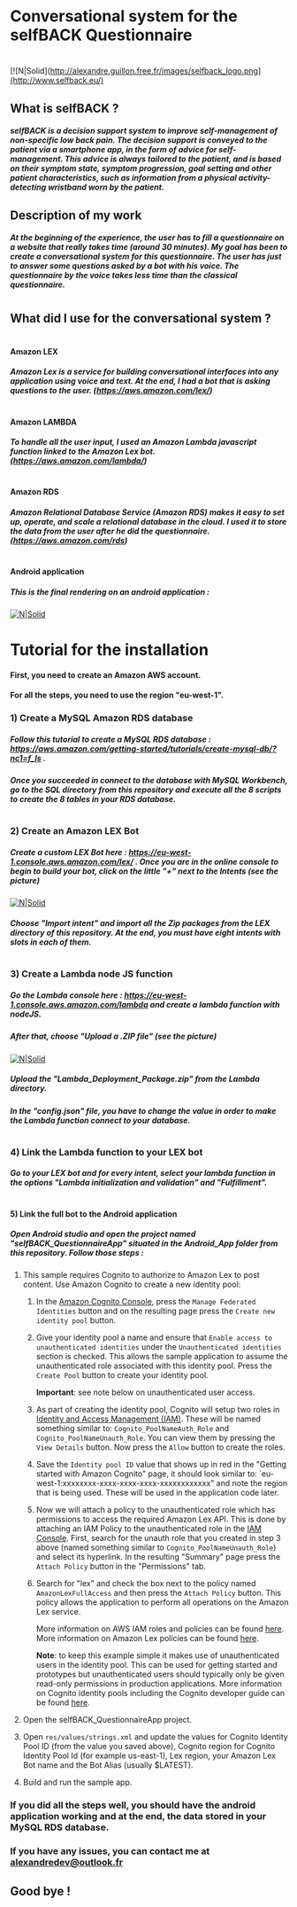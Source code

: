 # Conversational system for the selfBACK Questionnaire
#
#
[![N|Solid](http://alexandre.guillon.free.fr/images/selfback_logo.png](http://www.selfback.eu/)

## What is selfBACK ?
##### selfBACK is a decision support system to improve self-management of non-specific low back pain. The decision support is conveyed to the patient via a smartphone app, in the form of advice for self-management. This advice is always tailored to the patient, and is based on their symptom state, symptom progression, goal setting and other patient characteristics, such as information from a physical activity-detecting wristband worn by the patient.


## Description of my work
##### At the beginning of the experience, the user has to fill a questionnaire on a website that really takes time (around 30 minutes). My goal has been to create a conversational system for this questionnaire. The user has just to answer some questions asked by a bot with his voice. The questionnaire by the voice takes less time than the classical questionnaire.
#
## What did I use for the conversational system ?
#
#### Amazon LEX
##### Amazon   Lex is   a   service   for   building   conversational interfaces  into  any  application  using  voice  and  text. At the end, I had a bot that is asking questions to the user. (https://aws.amazon.com/lex/)
#

#### Amazon LAMBDA
##### To  handle  all  the  user  input,  I used  an Amazon  Lambda  javascript  function  linked  to the Amazon Lex bot. (https://aws.amazon.com/lambda/)
#
#### Amazon RDS
##### Amazon Relational Database Service (Amazon RDS) makes it easy to set up, operate, and scale a relational database in the cloud. I used it to store the data from the user after he did the questionnaire. (https://aws.amazon.com/rds)
#
#### Android application
##### This is the final rendering on an android application  : 
[![N|Solid](http://alexandre.guillon.free.fr/images/Capture_sb2.PNG)](http://alexandre.guillon.free.fr/images/Capture_sb2.PNG)

# Tutorial for the installation 
#### First, you need to create an Amazon AWS account. 
#### For all the steps, you need to use the region "eu-west-1". 
### 1) Create a MySQL Amazon RDS database
##### Follow this tutorial to create a MySQL RDS database : https://aws.amazon.com/getting-started/tutorials/create-mysql-db/?nc1=f_ls .  
##### Once you succeeded in connect to the database with MySQL Workbench, go to the SQL directory from this repository and execute all the 8 scripts to create the 8 tables in your RDS database.
#
### 2) Create an Amazon LEX Bot
##### Create a custom LEX Bot here : https://eu-west-1.console.aws.amazon.com/lex/ . Once you are in the online console to begin to build your bot, click on the little "+" next to the Intents (see the picture)
 [![N|Solid](http://alexandre.guillon.free.fr/images/Capture_sb3.PNG)](http://alexandre.guillon.free.fr/images/Capture_sb3.PNG)
##### Choose "Import intent" and import all the Zip packages from the LEX directory of this repository. At the end, you must have eight intents with slots in each of them.
#
### 3) Create a Lambda node JS function 
##### Go the Lambda console here : https://eu-west-1.console.aws.amazon.com/lambda and create a lambda function with nodeJS. 
##### After that, choose "Upload a .ZIP file" (see the picture)
 [![N|Solid](http://alexandre.guillon.free.fr/images/Capture_sb4.PNG)](http://alexandre.guillon.free.fr/images/Capture_sb4.PNG)
##### Upload the "Lambda_Deployment_Package.zip" from the Lambda directory. 
##### In the "config.json" file, you have to change the value in order to make the Lambda function connect to your database.
#
### 4) Link the Lambda function to your LEX bot
##### Go to your LEX bot and for every intent, select your lambda function in the options "Lambda initialization and validation" and "Fulfillment".
#
#
#### 5) Link the full bot to the Android application 
##### Open Android studio and open the project named "selfBACK_QuestionnaireApp" situated in the Android_App folder from this repository. Follow those steps :
 1. This sample requires Cognito to authorize to Amazon Lex to post content.  Use Amazon Cognito to create a new identity pool:
	1. In the [Amazon Cognito Console](https://console.aws.amazon.com/cognito/), press the `Manage Federated Identities` button and on the resulting page press the `Create new identity pool` button.
	
	1. Give your identity pool a name and ensure that `Enable access to unauthenticated identities` under the `Unauthenticated identities` section is checked.  This allows the sample application to assume the unauthenticated role associated with this identity pool.  Press the `Create Pool` button to create your identity pool.

		**Important**: see note below on unauthenticated user access.

	1. As part of creating the identity pool, Cognito will setup two roles in [Identity and Access Management (IAM)](https://console.aws.amazon.com/iam/home#roles).  These will be named something similar to: `Cognito_PoolNameAuth_Role` and `Cognito_PoolNameUnauth_Role`.  You can view them by pressing the `View Details` button.  Now press the `Allow` button to create the roles.
	1. Save the `Identity pool ID` value that shows up in red in the "Getting started with Amazon Cognito" page, it should look similar to: `eu-west-1:xxxxxxxx-xxxx-xxxx-xxxx-xxxxxxxxxxxx" and note the region that is being used.  These will be used in the application code later.
	1. Now we will attach a policy to the unauthenticated role which has permissions to access the required Amazon Lex API.  This is done by attaching an IAM Policy to the unauthenticated role in the [IAM Console](https://console.aws.amazon.com/iam/home#roles).  First, search for the unauth role that you created in step 3 above (named something similar to `Cognito_PoolNameUnauth_Role`) and select its hyperlink.  In the resulting "Summary" page press the `Attach Policy` button in the "Permissions" tab.
	1. Search for "lex" and check the box next to the policy named `AmazonLexFullAccess` and then press the `Attach Policy` button.  This policy allows the application to perform all operations on the Amazon Lex service.

		More information on AWS IAM roles and policies can be found [here](http://docs.aws.amazon.com/IAM/latest/UserGuide/access_policies_manage.html).  More information on Amazon Lex policies can be found [here](http://docs.aws.amazon.com/lex/latest/dg/access-control-managing-permissions.html).

		**Note**: to keep this example simple it makes use of unauthenticated users in the identity pool.  This can be used for getting started and prototypes but unauthenticated users should typically only be given read-only permissions in production applications.  More information on Cognito identity pools including the Cognito developer guide can be found [here](http://aws.amazon.com/cognito/).

1. Open the selfBACK_QuestionnaireApp project.

1. Open `res/values/strings.xml` and update the values for Cognito Identity Pool ID (from the value you saved above), Cognito region for Cognito Identity Pool Id (for example us-east-1), Lex region, your Amazon Lex Bot name and the Bot Alias (usually $LATEST).

1. Build and run the sample app.
### If you did all the steps well, you should have the android application working and at the end, the data stored in your MySQL RDS database.
### If you have any issues, you can contact me at alexandredev@outlook.fr

## Good bye !

